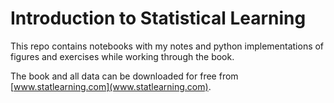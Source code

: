 # Introduction to Statistical Learning

This repo contains notebooks with my notes and python implementations of figures and exercises while working through the book.

The book and all data can be downloaded for free from [www.statlearning.com](www.statlearning.com).

